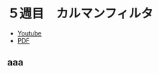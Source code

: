 # ５週目　カルマンフィルタ

* [Youtube](https://www.youtube.com/watch?v=okzVQab36SE)
* [PDF](http:/www.ritsumei.ac.jp/~uemura-m/control2/control2_5.pdf)

## aaa
